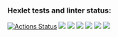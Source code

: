 ### Hexlet tests and linter status:
[![Actions Status](https://github.com/pyataevma/frontend-project-44/workflows/hexlet-check/badge.svg)](https://github.com/pyataevma/frontend-project-44/actions)
<a href="https://codeclimate.com/github/pyataevma/frontend-project-44/maintainability"><img src="https://api.codeclimate.com/v1/badges/75461f599d10c7c2290e/maintainability" /></a>
<a href="https://asciinema.org/a/I8092ZKBVQrOz17lDUQ9ctW12" target="_blank"><img src="https://asciinema.org/a/I8092ZKBVQrOz17lDUQ9ctW12.svg" /></a>
<a href="https://asciinema.org/a/Mv1Gdw9nZjfJbgOxRUbdkYvrX" target="_blank"><img src="https://asciinema.org/a/Mv1Gdw9nZjfJbgOxRUbdkYvrX.svg" /></a>
<a href="https://asciinema.org/a/Ho7Mt0MmwnfS8hXFr28Vf1NnQ" target="_blank"><img src="https://asciinema.org/a/Ho7Mt0MmwnfS8hXFr28Vf1NnQ.svg" /></a>
<a href="https://asciinema.org/a/c5l81AHBV5YP08mG06vT53UPZ" target="_blank"><img src="https://asciinema.org/a/c5l81AHBV5YP08mG06vT53UPZ.svg" /></a>
<a href="https://asciinema.org/a/RQjdBUq4X5s2oU2KibjO0CAE6" target="_blank"><img src="https://asciinema.org/a/RQjdBUq4X5s2oU2KibjO0CAE6.svg" /></a>